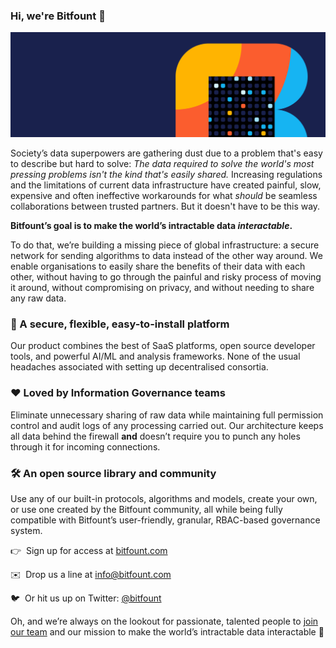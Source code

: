 ### **Hi, we're Bitfount** 👋
![github-banner.png](./github-banner.png)

Society’s data superpowers are gathering dust due to a problem that's easy to describe but hard to solve: *The data required to solve the world's most pressing problems isn't the kind that's easily shared.* Increasing regulations and the limitations of current data infrastructure have created painful, slow, expensive and often ineffective workarounds for what *should* be seamless collaborations between trusted partners. But it doesn't have to be this way.

**Bitfount’s goal is to make the world’s intractable data *interactable*.‍**

To do that, we’re building a missing piece of global infrastructure: a secure network for sending algorithms to data instead of the other way around. We enable organisations to easily share the benefits of their data with each other, without having to go through the painful and risky process of moving it around, without compromising on privacy, and without needing to share any raw data.

### 🚀 A secure, flexible, easy-to-install platform

Our product combines the best of SaaS platforms, open source developer tools, and powerful AI/ML and analysis frameworks. None of the usual headaches associated with setting up decentralised consortia.

### ❤️ Loved by Information Governance teams

Eliminate unnecessary sharing of raw data while maintaining full permission control and audit logs of any processing carried out. Our architecture keeps all data behind the firewall **and** doesn’t require you to punch any holes through it for incoming connections.

### 🛠️ An open source library and community

Use any of our built-in protocols, algorithms and models, create your own, or use one created by the Bitfount community, all while being fully compatible with Bitfount’s user-friendly, granular, RBAC-based governance system.

👉  Sign up for access at [bitfount.com](https://www.bitfount.com/)

✉️  Drop us a line at [info@bitfount.com](mailto:info@bitfount.com)
<!--- 📚  Check out the docs at [docs.bitfount.com](https://docs.bitfount.com)--->

🐦  Or hit us up on Twitter: [@bitfount](https://twitter.com/bitfount)

Oh, and we’re always on the lookout for passionate, talented people to [join our team](https://www.bitfount.com/company/careers) and our mission to make the world’s intractable data interactable 🙌
